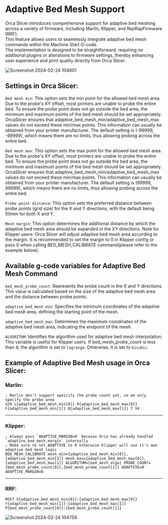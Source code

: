 # Adaptive Bed Mesh Support
Orca Slicer introduces comprehensive support for adaptive bed meshing across a variety of firmware, including Marlin, Klipper, and RepRapFirmware (RRF).   
This feature allows users to seamlessly integrate adaptive bed mesh commands within the Machine Start G-code.  
The implementation is designed to be straightforward, requiring no additional plugins or alterations to firmware settings, thereby enhancing user experience and print quality directly from Orca Slicer.


![Screenshot 2024-02-24 104601](https://github.com/SoftFever/OrcaSlicer/assets/103989404/8ab1f26f-987d-4419-942f-b1384270a164)  

## Settings in Orca Slicer:
`Bed mesh min`: This option sets the min point for the allowed bed mesh area. Due to the probe's XY offset, most printers are unable to probe the entire bed. To ensure the probe point does not go outside the bed area, the minimum and maximum points of the bed mesh should be set appropriately. OrcaSlicer ensures that adaptive_bed_mesh_min/adaptive_bed_mesh_max values do not exceed these min/max points. This information can usually be obtained from your printer manufacturer. The default setting is (-99999, -99999), which means there are no limits, thus allowing probing across the entire bed.

`Bed mesh max`: This option sets the max point for the allowed bed mesh area. Due to the probe's XY offset, most printers are unable to probe the entire bed. To ensure the probe point does not go outside the bed area, the minimum and maximum points of the bed mesh should be set appropriately. OrcaSlicer ensures that adaptive_bed_mesh_min/adaptive_bed_mesh_max values do not exceed these min/max points. This information can usually be obtained from your printer manufacturer. The default setting is (99999, 99999), which means there are no limits, thus allowing probing across the entire bed.

`Probe point distance`: This option sets the preferred distance between probe points (grid size) for the X and Y directions, with the default being 50mm for both X and Y.

`Mesh margin`: This option determines the additional distance by which the adaptive bed mesh area should be expanded in the XY directions. Note for Klipper users: Orca Slicer will adjust adaptive bed mesh area according to the margin. It is recommended to set the margin to 0 in Klipper config or pass 0 when calling BED_MESH_CALIBRATE command(please refer to the example below).

## Available g-code variables for Adaptive Bed Mesh Command  
`bed_mesh_probe_count`: Represents the probe count in the X and Y directions. This value is calculated based on the size of the adaptive bed mesh area and the distance between probe points.

`adaptive_bed_mesh_min`: Specifies the minimum coordinates of the adaptive bed mesh area, defining the starting point of the mesh.

`adaptive_bed_mesh_max`: Determines the maximum coordinates of the adaptive bed mesh area, indicating the endpoint of the mesh.

`ALGORITHM`: Identifies the algorithm used for adaptive bed mesh interpolation. This variable is useful for Klipper users. If bed_mesh_probe_count is less than 4, the algorithm is set to `lagrange`. Otherwise, it is set to `bicubic`. 

## Example of Adaptive Bed Mesh usage in Orca Slicer:  
### Marlin:
```
; Marlin don't support speicify the probe count yet, so we only specify the probe area
G29 L{adaptive_bed_mesh_min[0]} R{adaptive_bed_mesh_max[0]} F{adaptive_bed_mesh_min[1]} B{adaptive_bed_mesh_max[1]} T V4
```
---
### Klipper:
```
; Always pass `ADAPTIVE_MARGIN=0` because Orca has already handled `adaptive_bed_mesh_margin` internally
; Make sure to set ADAPTIVE to 0 otherwise Klipper will use it's own adaptive bed mesh logic
BED_MESH_CALIBRATE mesh_min={adaptive_bed_mesh_min[0]},{adaptive_bed_mesh_min[1]} mesh_max={adaptive_bed_mesh_max[0]},{adaptive_bed_mesh_max[1]} ALGORITHM=[bed_mesh_algo] PROBE_COUNT={bed_mesh_probe_count[0]},{bed_mesh_probe_count[1]} ADAPTIVE=0 ADAPTIVE_MARGIN=0
```
---
### RRF:
```
M557 X{adaptive_bed_mesh_min[0]}:{adaptive_bed_mesh_max[0]} Y{adaptive_bed_mesh_min[1]}:{adaptive_bed_mesh_max[1]} P{bed_mesh_probe_count[0]}:{bed_mesh_probe_count[1]}  
```  
![Screenshot 2024-02-24 104759](https://github.com/SoftFever/OrcaSlicer/assets/103989404/ad4a8020-bec6-4361-abb9-4017ca77471f)
